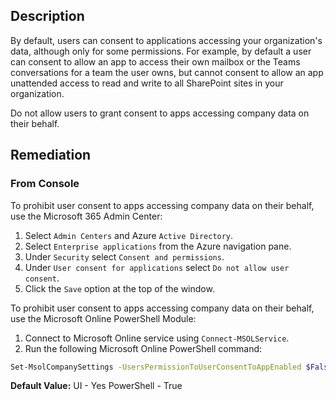 ## Description

By default, users can consent to applications accessing your organization's data, although only for some permissions. For example, by default a user can consent to allow an app to access their own mailbox or the Teams conversations for a team the user owns, but cannot consent to allow an app unattended access to read and write to all SharePoint sites in your organization.

Do not allow users to grant consent to apps accessing company data on their behalf.

## Remediation

### From Console

To prohibit user consent to apps accessing company data on their behalf, use the Microsoft 365 Admin Center:

1. Select `Admin Centers` and Azure `Active Directory`.
2. Select `Enterprise applications` from the Azure navigation pane.
3. Under `Security` select `Consent and permissions`.
4. Under `User consent for applications` select `Do not allow user consent`.
5. Click the `Save` option at the top of the window.

To prohibit user consent to apps accessing company data on their behalf, use the Microsoft Online PowerShell Module:

1. Connect to Microsoft Online service using `Connect-MSOLService`.
2. Run the following Microsoft Online PowerShell command:

```bash
Set-MsolCompanySettings -UsersPermissionToUserConsentToAppEnabled $False
```

**Default Value:** UI - Yes PowerShell - True
